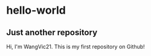 # hello-world
Just another repository
---
Hi, I'm WangVic21.
This is my first repository on Github!
